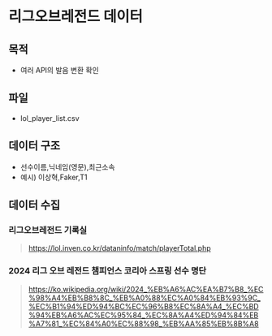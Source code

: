 # 리그오브레전드 데이터

## 목적 ##
- 여러 API의 발음 변환 확인

## 파일 ##
- lol_player_list.csv
## 데이터 구조 ##
- 선수이름,닉네임(영문),최근소속
- 예시) 이상혁,Faker,T1

## 데이터 수집 ##
### 리그오브레전드 기록실
> https://lol.inven.co.kr/dataninfo/match/playerTotal.php

### 2024 리그 오브 레전드 챔피언스 코리아 스프링 선수 명단
> https://ko.wikipedia.org/wiki/2024_%EB%A6%AC%EA%B7%B8_%EC%98%A4%EB%B8%8C_%EB%A0%88%EC%A0%84%EB%93%9C_%EC%B1%94%ED%94%BC%EC%96%B8%EC%8A%A4_%EC%BD%94%EB%A6%AC%EC%95%84_%EC%8A%A4%ED%94%84%EB%A7%81_%EC%84%A0%EC%88%98_%EB%AA%85%EB%8B%A8
